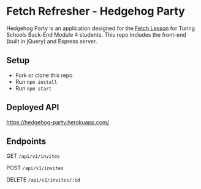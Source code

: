 # Fetch Refresher - Hedgehog Party

Hedgehog Party is an application designed for the [Fetch Lesson](http://backend.turing.io/module4/lessons/fetch_refresher) for Turing Schools Back-End Module 4 students. This repo includes the front-end (built in jQuery) and Express server.

## Setup 

- Fork or clone this repo
- Run `npm install`
- Run `npm start`

## Deployed API

https://hedgehog-party.herokuapp.com/

## Endpoints

GET `/api/v1/invites`

POST `/api/v1/invites`

DELETE `/api/v1/invites/:id`

